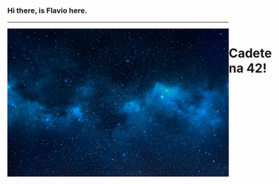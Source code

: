 <style>
  .top{
    display:flex;
  }
</style>
### Hi there, is Flavio here.
<hr>
<div class="top">
  <img src="./background.jpg">
  <div>
    <h1>Cadete na 42!</h1>
  </div>
 </div>

<!--
**alsmd/alsmd** is a ✨ _special_ ✨ repository because its `README.md` (this file) appears on your GitHub profile.

Here are some ideas to get you started:

- 🔭 I’m currently working on ...
- 🌱 I’m currently learning ...
- 👯 I’m looking to collaborate on ...
- 🤔 I’m looking for help with ...
- 💬 Ask me about ...
- 📫 How to reach me: ...
- 😄 Pronouns: ...
- ⚡ Fun fact: ...
-->
